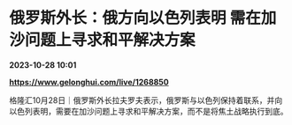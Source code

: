 # 俄罗斯外长：俄方向以色列表明 需在加沙问题上寻求和平解决方案

**2023-10-28 10:01**

**https://www.gelonghui.com/live/1268850**

格隆汇10月28日｜俄罗斯外长拉夫罗夫表示，俄罗斯与以色列保持着联系，并向以色列表明，需要在加沙问题上寻求和平解决方案，而不是将焦土战略执行到底。